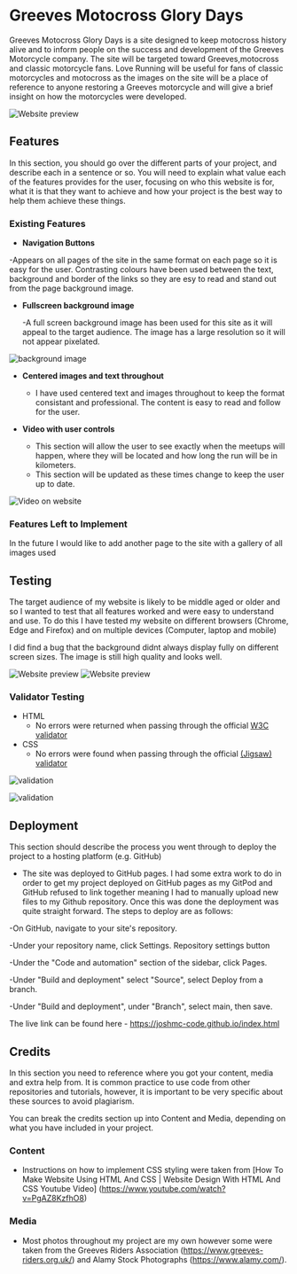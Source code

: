 # Greeves Motocross Glory Days

Greeves Motocross Glory Days is a site designed to keep motocross history alive and to inform people on the success and development of the Greeves Motorcycle company. The site will be targeted toward Greeves,motocross and classic motorcycle fans. Love Running will be useful for fans of classic motorcycles and motocross as the images on the site will be a place of reference to anyone restoring a Greeves motorcycle and will give a brief insight on how the motorcycles were developed. 

![Website preview](https://i.ibb.co/NxGht7F/Website-preview.png)

## Features 

In this section, you should go over the different parts of your project, and describe each in a sentence or so. You will need to explain what value each of the features provides for the user, focusing on who this website is for, what it is that they want to achieve and how your project is the best way to help them achieve these things.

### Existing Features

- __Navigation Buttons__

 -Appears on all pages of the site in the same format on each page so it is easy for the user. Contrasting colours have been used between the text, background and border of the links so they are esy to read and stand out from the page background image. 


- __Fullscreen background image__

  -A full screen background image has been used for this site as it will appeal to the target audience. The image has a large resolution so it will not appear pixelated. 

![background image](https://i.ibb.co/dPPQcyQ/feature-bg.jpg)

- __Centered images and text throughout__

  - I have used centered text and images throughout to keep the format consistant and professional. The content is easy to read and follow for the user.

- __Video with user controls__

  - This section will allow the user to see exactly when the meetups will happen, where they will be located and how long the run will be in kilometers. 
  - This section will be updated as these times change to keep the user up to date. 

![Video on website](https://i.ibb.co/tQh3xML/feature-video.jpg)

### Features Left to Implement

In the future I would like to add another page to the site with a gallery of all images used

## Testing 

The target audience of my website is likely to be middle aged or older and so I wanted to test that all features worked and were easy to understand and use. To do this I have tested my website on different browsers (Chrome, Edge and Firefox) and on multiple devices (Computer, laptop and mobile)

I did find a bug that the background didnt always display fully on different screen sizes. The image is still high quality and looks well.

![Website preview](https://i.ibb.co/TL3JBgq/phone-test-1.png)
![Website preview](https://i.ibb.co/KLG1fKB/phone-test-2.png)
### Validator Testing 

- HTML
  - No errors were returned when passing through the official [W3C validator](https://validator.w3.org/nu/?doc=https%3A%2F%2Fcode-institute-org.github.io%2Flove-running-2.0%2Findex.html)
- CSS
  - No errors were found when passing through the official [(Jigsaw) validator](https://jigsaw.w3.org/css-validator/validator?uri=https%3A%2F%2Fvalidator.w3.org%2Fnu%2F%3Fdoc%3Dhttps%253A%252F%252Fcode-institute-org.github.io%252Flove-running-2.0%252Findex.html&profile=css3svg&usermedium=all&warning=1&vextwarning=&lang=en#css)

![validation](https://i.ibb.co/wYr8gHZ/css-validation-1.png)

![validation](https://i.ibb.co/6ByQbk1/w3c-validation.png)

## Deployment

This section should describe the process you went through to deploy the project to a hosting platform (e.g. GitHub) 

- The site was deployed to GitHub pages. I had some extra work to do in order to get my project deployed on GitHub pages as my GitPod and GitHub refused to link together meaning I had to manually upload new files to my Github repository. Once this was done the deployment was quite straight forward. The steps to deploy are as follows: 

-On GitHub, navigate to your site's repository.

-Under your repository name, click  Settings.
Repository settings button

-Under the "Code and automation" section of the sidebar, click  Pages.

-Under "Build and deployment"  select "Source", select Deploy from a branch.

-Under "Build and deployment", under "Branch", select main, then save. 

The live link can be found here - https://joshmc-code.github.io/index.html 


## Credits 

In this section you need to reference where you got your content, media and extra help from. It is common practice to use code from other repositories and tutorials, however, it is important to be very specific about these sources to avoid plagiarism. 

You can break the credits section up into Content and Media, depending on what you have included in your project. 

### Content 

- Instructions on how to implement CSS styling were taken from [How To Make Website Using HTML And CSS | Website Design With HTML And CSS Youtube Video] (https://www.youtube.com/watch?v=PgAZ8KzfhO8)


### Media

- Most photos throughout my project are my own however some were taken from the Greeves Riders Association (https://www.greeves-riders.org.uk/) and Alamy Stock Photographs (https://www.alamy.com/).
